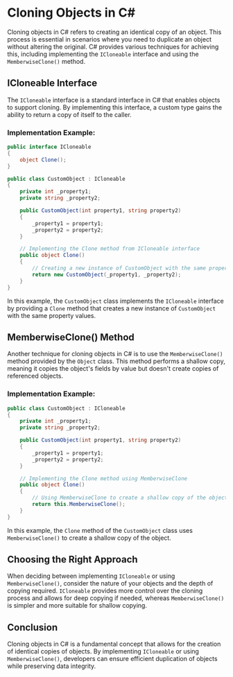# Cloning Objects in C#

Cloning objects in C# refers to creating an identical copy of an object. This process is essential in scenarios where you need to duplicate an object without altering the original. C# provides various techniques for achieving this, including implementing the `ICloneable` interface and using the `MemberwiseClone()` method.

## ICloneable Interface

The `ICloneable` interface is a standard interface in C# that enables objects to support cloning. By implementing this interface, a custom type gains the ability to return a copy of itself to the caller.

### Implementation Example:

```csharp
public interface ICloneable
{
    object Clone();
}

public class CustomObject : ICloneable
{
    private int _property1;
    private string _property2;

    public CustomObject(int property1, string property2)
    {
        _property1 = property1;
        _property2 = property2;
    }

    // Implementing the Clone method from ICloneable interface
    public object Clone()
    {
        // Creating a new instance of CustomObject with the same property values
        return new CustomObject(_property1, _property2);
    }
}
```

In this example, the `CustomObject` class implements the `ICloneable` interface by providing a `Clone` method that creates a new instance of `CustomObject` with the same property values.

## MemberwiseClone() Method

Another technique for cloning objects in C# is to use the `MemberwiseClone()` method provided by the `Object` class. This method performs a shallow copy, meaning it copies the object's fields by value but doesn't create copies of referenced objects.

### Implementation Example:

```csharp
public class CustomObject : ICloneable
{
    private int _property1;
    private string _property2;

    public CustomObject(int property1, string property2)
    {
        _property1 = property1;
        _property2 = property2;
    }

    // Implementing the Clone method using MemberwiseClone
    public object Clone()
    {
        // Using MemberwiseClone to create a shallow copy of the object
        return this.MemberwiseClone();
    }
}
```

In this example, the `Clone` method of the `CustomObject` class uses `MemberwiseClone()` to create a shallow copy of the object.

## Choosing the Right Approach

When deciding between implementing `ICloneable` or using `MemberwiseClone()`, consider the nature of your objects and the depth of copying required. `ICloneable` provides more control over the cloning process and allows for deep copying if needed, whereas `MemberwiseClone()` is simpler and more suitable for shallow copying.

## Conclusion

Cloning objects in C# is a fundamental concept that allows for the creation of identical copies of objects. By implementing `ICloneable` or using `MemberwiseClone()`, developers can ensure efficient duplication of objects while preserving data integrity.

